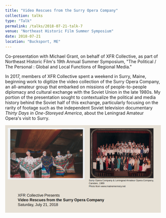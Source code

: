 ```yaml
---
title: "Video Rescues from the Surry Opera Company"
collection: talks
type: "Talk"
permalink: /talks/2018-07-21-talk-7
venue: "Northeast Historic Film Summer Symposium"
date: 2018-07-21
location: "Bucksport, ME"
---
```


Co-presentation with Michael Grant, on behalf of XFR Collective, as part of Northeast Historic Film's 19th Annual Summer Symposium, "The Political / The Personal : Global and Local Functions of Regional Media."

In 2017, members of XFR Collective spent a weekend in Surry, Maine, beginning work to digitize the video collection of the Surry Opera Company, an all-amateur group that embarked on missions of people-to-people diplomacy and cultural exchange with the Soviet Union in the late 1980s. My portion of the presentation sought to contextualize the political and media history behind the Soviet half of this exchange, particularly focusing on the rarity of footage such as the independent Soviet television documentary *Thirty Days in One-Storeyed America*, about the Leningrad Amateur Opera's visit to Surry.

[![](/images/NEHSS_XFR_Surry.png)](/files/NEHSS_XFR_Surry.pdf)
